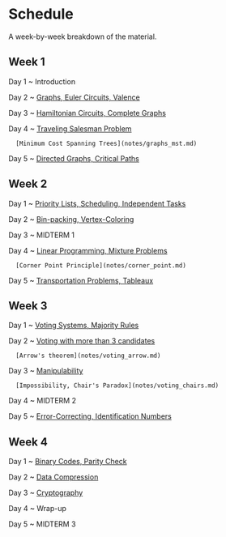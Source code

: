 # Schedule

A week-by-week breakdown of the material.

## Week  1

Day 1
  ~ Introduction

Day 2
  ~ [Graphs, Euler Circuits, Valence](notes/graphs_euler.md)

Day 3
  ~ [Hamiltonian Circuits, Complete Graphs](notes/graphs_hamiltonian.md)

Day 4
  ~ [Traveling Salesman Problem](notes/graphs_tsp.md)

      [Minimum Cost Spanning Trees](notes/graphs_mst.md)

Day 5
  ~ [Directed Graphs, Critical Paths](notes/graphs_directed.md)

## Week  2

Day 1
  ~ [Priority Lists, Scheduling, Independent Tasks](notes/scheduling.md)

Day 2
  ~ [Bin-packing, Vertex-Coloring](notes/bin_packing.md)

Day 3
  ~ MIDTERM 1

Day 4
  ~ [Linear Programming, Mixture Problems](notes/linear.md)

      [Corner Point Principle](notes/corner_point.md)

Day 5
  ~ [Transportation Problems, Tableaux](notes/tableaux.md)

## Week  3

Day 1
  ~ [Voting Systems, Majority Rules](notes/voting_majority.md)

Day 2
  ~ [Voting with more than 3 candidates](notes/voting_more_candidates.md)

      [Arrow's theorem](notes/voting_arrow.md)

Day 3
  ~ [Manipulability](notes/voting_manipulability.md)

      [Impossibility, Chair's Paradox](notes/voting_chairs.md)

Day 4
  ~ MIDTERM 2

Day 5
  ~ [Error-Correcting, Identification Numbers](notes/codes_ecc.md)

## Week  4

Day 1
  ~ [Binary Codes, Parity Check](notes/codes_binary.md)

Day 2
  ~ [Data Compression](notes/codes_compression.md)

Day 3
  ~ [Cryptography](notes/crypto.md)

Day 4
  ~ Wrap-up

Day 5
  ~ MIDTERM 3

